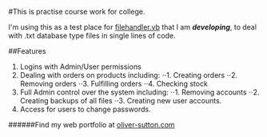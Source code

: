 #This is practise course work for college.

I'm using this as a test place for [filehandler.vb](fileHandler.vb) that I am ***developing***, to deal
with .txt database type files in single lines of code.

##Features
1. Logins with Admin/User permissions
2. Dealing with orders on products including:
⋅⋅1. Creating orders
⋅⋅2. Removing orders
⋅⋅3. Fulfilling orders
⋅⋅4. Checking stock
3. Full Admin control over the system including:
⋅⋅1. Removing accounts
⋅⋅2. Creating backups of all files
⋅⋅3. Creating new user accounts.
4. Access for users to change passwords.

######Find my web portfolio at [oliver-sutton.com](http://www.oliver-sutton.com/portfolio)
